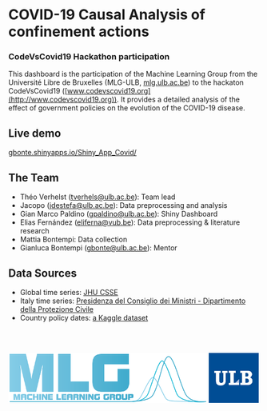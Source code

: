 # COVID-19 Causal Analysis of confinement actions
### CodeVsCovid19 Hackathon participation

This dashboard is the participation of the Machine Learning Group from the Université Libre de Bruxelles (MLG-ULB, [mlg.ulb.ac.be](http://mlg.ulb.ac.be)) to the hackaton CodeVsCovid19 ([www.codevscovid19.org](http://www.codevscovid19.org)). It provides a detailed analysis of the effect of government policies on the evolution of the COVID-19 disease.

## Live demo
[gbonte.shinyapps.io/Shiny_App_Covid/](https://gbonte.shinyapps.io/Shiny_App_Covid/)

## The Team

* Théo Verhelst (tverhels@ulb.ac.be): Team lead
* Jacopo (jdestefa@ulb.ac.be): Data preprocessing and analysis
* Gian Marco Paldino (gpaldino@ulb.ac.be): Shiny Dashboard
* Elias Fernández (eliferna@vub.be): Data preprocessing & literature research
* Mattia Bontempi: Data collection
* Gianluca Bontempi (gbonte@ulb.ac.be): Mentor

## Data Sources
* Global time series: [JHU CSSE](https://github.com/CSSEGISandData/COVID-19)
* Italy time series: [Presidenza del Consiglio dei Ministri - Dipartimento della Protezione Civile](https://github.com/pcm-dpc/COVID-19)
* Country policy dates: [a Kaggle dataset](https://www.kaggle.com/koryto/countryinfo)

<br />
<br />

![MLG logo](dashboard/www/mlg.png)
![ULB logo](dashboard/www/ulb.jpg)